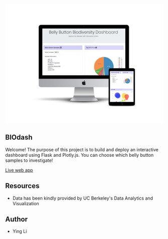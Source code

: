 <img src="https://raw.githubusercontent.com/ying-li-python/BIOdash/master/Images/biodash.png">

## BIOdash

Welcome! The purpose of this project is to build and deploy an interactive dashboard using Flask and Plotly.js. You can choose which belly button samples to investigate!

[Live web app](https://biodash.herokuapp.com/)

## Resources 
- Data has been kindly provided by UC Berkeley's Data Analytics and Visualization

## Author 
- Ying Li
